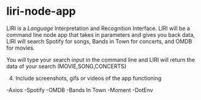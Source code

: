 # liri-node-app
LIRI is a _Language_ Interpretation and Recognition Interface. LIRI will be a command line node app that takes in parameters and gives you back data, LIRI will search Spotify for songs, Bands in Town for concerts, and OMDB for movies.

You will type your search input in the command line and LIRI will return the data of your search (MOVIE,SONG,CONCERTS)

4. Include screenshots, gifs or videos of the app functioning

-Axios
-Spotify
-OMDB
-Bands In Town
-Moment
-DotEnv

